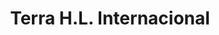---
title: "Terra H.L. Internacional"
url: /san-pedro-sula/terra-h-l-internacional/
shop: piezas de automóviles
---